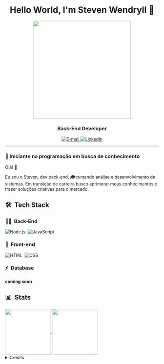 <h1 align="center">
  Hello World, I'm Steven Wendryll 👋
</h1>

<div align="center">
<img height="320em" src="https://gifs.eco.br/wp-content/uploads/2022/11/gifs-de-programador-29.gif"/>
  
   <!-- <img height="350em" src="./.github/assets/cover_.png"/> -->
  <!-- <img height="380em" src="https://user-images.githubusercontent.com/70382532/138322189-2db8df52-9dcb-40a0-88a8-c365466bd33d.gif"/> -->
  
</div>

<h3 align="center">
  Back-End Developer
</h3>

<div align="center">
<p>
<a href="mailto:stevenwendryll@hotmail.com"><img src="https://img.shields.io/badge/-email-020114?style=for-the-badge&amp;logo=microsoft-outlook&amp;logoColor=EBD03E&amp;color:FFF" alt="E-mail">
</a>
<a href="https://www.linkedin.com/in/steven-wendryll-761b281b2/"><img src="https://img.shields.io/badge/-LinkedIn-020114?style=for-the-badge&amp;logo=linkedin&amp;logoColor=EBD03E&amp;color:FFF" alt="LinkedIn"></a>
</div>

---

### 🎯 Iniciante na programação em busca de conhecimento

Olá! 👋

Eu sou o Steven, dev back-end, 🎓cursando análise e desenvolvimento de sistemas. Em transição de carreira busco aprimorar meus conhecimentos e trazer soluções criativas para o mercado.

## 🛠 &nbsp;Tech Stack

### 👩‍💻 &nbsp;Back-End

![Node.js](https://img.shields.io/badge/Node.js-E7ECEB?style=for-the-badge&logo=node.js&logoColor=53D9A2)&nbsp;
![JavaScript](https://img.shields.io/badge/JavaScript-323330?style=for-the-badge&logo=javascript&logoColor=F7DF1E)&nbsp;

### 🎨 &nbsp;Front-end

![HTML](https://img.shields.io/badge/-HTML-E7ECEB?style=for-the-badge&logo=HTML5&logoColor=C86833)&nbsp;
![CSS](https://img.shields.io/badge/-CSS-E7ECEB?style=for-the-badge&logo=CSS3&logoColor=139DFF)&nbsp;

### ⚡ &nbsp;Database

#### coming soon 

## 📊 &nbsp;Stats

<a href="https://github.com/anuraghazra/github-readme-stats">
  <img height=150 align="center" src="https://github-readme-stats.vercel.app/api?username=stevenwendryll&theme=dracula" />
</a>
<a href="https://github.com/anuraghazra/convoychat">
  <img height=150 align="center" src="https://github-readme-stats.vercel.app/api/top-langs?username=stevenwendryll&layout=compact&langs_count=8&card_width=320&theme=dracula" />
</a>

</div>

<details align="left">
  <summary>Credits</summary> 
  - GitHub Stats by <a href="https://github.com/anuraghazra/github-readme-stats">anuraghazra</a>

</details>
